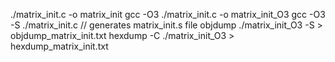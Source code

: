 ./matrix_init.c -o matrix_init
gcc -O3 ./matrix_init.c -o matrix_init_O3
gcc -O3 -S ./matrix_init.c // generates matrix_init.s file
objdump ./matrix_init_O3 -S > objdump_matrix_init.txt
hexdump -C ./matrix_init_O3 > hexdump_matrix_init.txt
